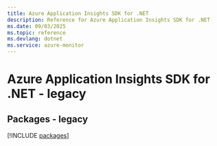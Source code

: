 ```yaml
---
title: Azure Application Insights SDK for .NET
description: Reference for Azure Application Insights SDK for .NET
ms.date: 09/03/2025
ms.topic: reference
ms.devlang: dotnet
ms.service: azure-monitor
---
```

# Azure Application Insights SDK for .NET - legacy
## Packages - legacy
[!INCLUDE [packages](application-insights-index.md)]